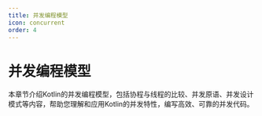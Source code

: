 ```yaml
---
title: 并发编程模型
icon: concurrent
order: 4
---
```


# 并发编程模型

本章节介绍Kotlin的并发编程模型，包括协程与线程的比较、并发原语、并发设计模式等内容，帮助您理解和应用Kotlin的并发特性，编写高效、可靠的并发代码。
